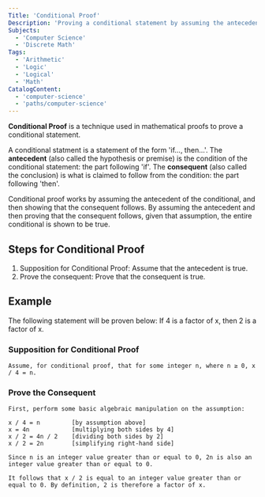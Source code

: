 ```yaml
---
Title: 'Conditional Proof'
Description: 'Proving a conditional statement by assuming the antecedent and showing that the consequent follows.'
Subjects:
  - 'Computer Science'
  - 'Discrete Math'
Tags:
  - 'Arithmetic'
  - 'Logic'
  - 'Logical'
  - 'Math'
CatalogContent:
  - 'computer-science'
  - 'paths/computer-science'
---
```


**Conditional Proof** is a technique used in mathematical proofs to prove a conditional statement.

A conditional statment is a statement of the form 'if..., then...'. The **antecedent** (also called the hypothesis or premise) is the condition of the conditional statement: the part following 'if'. The **consequent** (also called the conclusion) is what is claimed to follow from the condition: the part following 'then'.

Conditional proof works by assuming the antecedent of the conditional, and then showing that the consequent follows. By assuming the antecedent and then proving that the consequent follows, given that assumption, the entire conditional is shown to be true.

## Steps for Conditional Proof

1. Supposition for Conditional Proof: Assume that the antecedent is true.
2. Prove the consequent: Prove that the consequent is true.

## Example

The following statement will be proven below: If 4 is a factor of x, then 2 is a factor of x.

### Supposition for Conditional Proof

```plaintext
Assume, for conditional proof, that for some integer n, where n ≥ 0, x / 4 = n.
```

### Prove the Consequent

```plaintext
First, perform some basic algebraic manipulation on the assumption:

x / 4 = n         [by assumption above]
x = 4n            [multiplying both sides by 4]
x / 2 = 4n / 2    [dividing both sides by 2]
x / 2 = 2n        [simplifying right-hand side]

Since n is an integer value greater than or equal to 0, 2n is also an integer value greater than or equal to 0.

It follows that x / 2 is equal to an integer value greater than or equal to 0. By definition, 2 is therefore a factor of x.
```
